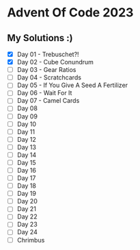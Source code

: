 # Advent Of Code 2023
## My Solutions :)
- [x] Day 01 - Trebuschet?!
- [x] Day 02 - Cube Conundrum
- [ ] Day 03 - Gear Ratios
- [ ] Day 04 - Scratchcards
- [ ] Day 05 - If You Give A Seed A Fertilizer
- [ ] Day 06 - Wait For It
- [ ] Day 07 - Camel Cards
- [ ] Day 08
- [ ] Day 09
- [ ] Day 10
- [ ] Day 11
- [ ] Day 12
- [ ] Day 13
- [ ] Day 14
- [ ] Day 15
- [ ] Day 16
- [ ] Day 17
- [ ] Day 18
- [ ] Day 19
- [ ] Day 20
- [ ] Day 21
- [ ] Day 22
- [ ] Day 23
- [ ] Day 24
- [ ] Chrimbus
